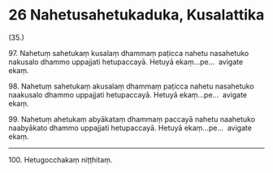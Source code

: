 

# 26 Nahetusahetukaduka, Kusalattika


(35.)

97\. Nahetuṃ sahetukaṃ kusalaṃ dhammaṃ paṭicca nahetu nasahetuko nakusalo dhammo uppajjati hetupaccayā. Hetuyā ekaṃ…pe…  avigate ekaṃ.

98\. Nahetuṃ sahetukaṃ akusalaṃ dhammaṃ paṭicca nahetu nasahetuko naakusalo dhammo uppajjati hetupaccayā. Hetuyā ekaṃ…pe…  avigate ekaṃ.

99\. Nahetuṃ ahetukaṃ abyākataṃ dhammaṃ paccayā nahetu naahetuko naabyākato dhammo uppajjati hetupaccayā. Hetuyā ekaṃ…pe…  avigate ekaṃ.

---

100\. Hetugocchakaṃ niṭṭhitaṃ.






